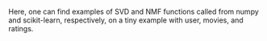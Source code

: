 
Here, one can find examples of SVD and NMF functions called from numpy and scikit-learn, respectively, on a tiny example with user, movies, and ratings.
